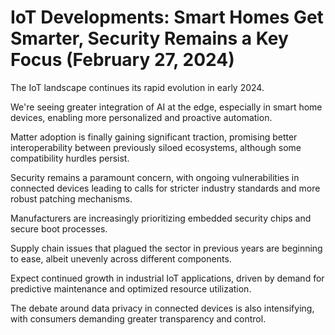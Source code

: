 # IoT Developments: Smart Homes Get Smarter, Security Remains a Key Focus (February 27, 2024)

The IoT landscape continues its rapid evolution in early 2024.

We're seeing greater integration of AI at the edge, especially in smart home devices, enabling more personalized and proactive automation.

Matter adoption is finally gaining significant traction, promising better interoperability between previously siloed ecosystems, although some compatibility hurdles persist.

Security remains a paramount concern, with ongoing vulnerabilities in connected devices leading to calls for stricter industry standards and more robust patching mechanisms.

Manufacturers are increasingly prioritizing embedded security chips and secure boot processes.

Supply chain issues that plagued the sector in previous years are beginning to ease, albeit unevenly across different components.

Expect continued growth in industrial IoT applications, driven by demand for predictive maintenance and optimized resource utilization.

The debate around data privacy in connected devices is also intensifying, with consumers demanding greater transparency and control.
